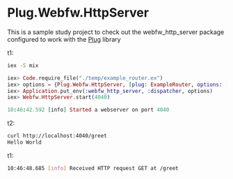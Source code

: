 # Plug.Webfw.HttpServer

This is a sample study project to check out the webfw_http_server package
configured to work with the [Plug](https://hexdocs.pm/plug/readme.html) library

t1:
```sh
iex -S mix
```
```elixir
iex> Code.require_file("./temp/example_router.ex")
iex> options = {Plug.Webfw.HttpServer, [plug: ExampleRouter, options: []]}
iex> Application.put_env(:webfw_http_server, :dispatcher, options)
iex> Webfw.HttpServer.start(4040)

10:46:42.592 [info] Started a webserver on port 4040
```

t2:
```sh
curl http://localhost:4040/greet
Hello World
```

t1:
```sh
10:46:48.685 [info] Received HTTP request GET at /greet
```
